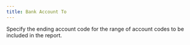 ```yaml
---
title: Bank Account To
---
```



Specify the ending account code for the range of account codes to be  included in the report.
